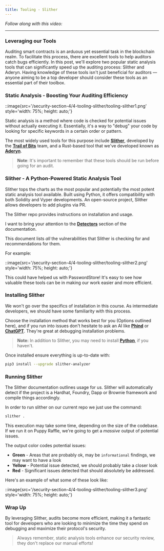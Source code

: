```yaml
---
title: Tooling - Slither
---
```


_Follow along with this video:_

---

### Leveraging our Tools

Auditing smart contracts is an arduous yet essential task in the blockchain realm. To facilitate this process, there are excellent tools to help auditors catch bugs efficiently. In this post, we'll explore two popular static analysis tools that can significantly speed up the auditing process: Slither and Aderyn. Having knowledge of these tools isn't just beneficial for auditors — anyone aiming to be a top developer should consider these tools as an essential part of their toolbox.

### Static Analysis - Boosting Your Auditing Efficiency

::image{src='/security-section-4/4-tooling-slither/tooling-slither1.png' style='width: 75%; height: auto;'}

Static analysis is a method where code is checked for potential issues without actually executing it. Essentially, it's a way to "debug" your code by looking for specific keywords in a certain order or pattern.

The most widely used tools for this purpose include [**Slither**](https://github.com/crytic/slither), developed by the [**Trail of Bits**](https://www.trailofbits.com/) team, and a Rust-based tool that we've developed known as [**Aderyn**](https://github.com/Cyfrin/aderyn).

> **Note**: It's important to remember that these tools should be run before going for an audit.

### Slither - A Python-Powered Static Analysis Tool

Slither tops the charts as the most popular and potentially the most potent static analysis tool available. Built using Python, it offers compatibility with both Solidity and Vyper developments. An open-source project, Slither allows developers to add plugins via PR.

The Slither repo provides instructions on installation and usage.

I want to bring your attention to the [**Detectors**](https://github.com/crytic/slither/wiki/Detector-Documentation) section of the documentation.

This document lists _all_ the vulnerabilities that Slither is checking for and recommendations for them.

For example:

::image{src='/security-section-4/4-tooling-slither/tooling-slither2.png' style='width: 75%; height: auto;'}

This could have helped us with PasswordStore! It's easy to see how valuable these tools can be in making our work easier and more efficient.

### Installing Slither

We won't go over the specifics of installation in this course. As intermediate developers, we should have some familiarity with this process.

Choose the installation method that works best for you (Options outlined here), and if you run into issues don't hesitate to ask an AI like [**Phind**](https://www.phind.com/search?home=true) or [**ChatGPT**](https://chat.openai.com). They're great at debugging installation problems.

> **Note:** In addition to Slither, you may need to install [**Python**](https://www.python.org/downloads/), if you haven't.

Once installed ensure everything is up-to-date with:

```bash
pip3 install --upgrade slither-analyzer
```

### Running Slither

The Slither documentation outlines usage for us. Slither will automatically detect if the project is a Hardhat, Foundry, Dapp or Brownie framework and compile things accordingly.

In order to run slither on our current repo we just use the command:

```bash
slither .
```

This execution may take some time, depending on the size of the codebase. If we run it on Puppy Raffle, we're going to get a _massive_ output of potential issues.

The output color codes potential issues:

- **Green** - Areas that are probably ok, may be `informational` findings, we may want to have a look
- **Yellow** - Potential issue detected, we should probably take a closer look
- **Red** - Significant issues detected that should absolutely be addressed.

Here's an example of what some of these look like:

::image{src='/security-section-4/4-tooling-slither/tooling-slither3.png' style='width: 75%; height: auto;'}

### Wrap Up

By leveraging Slither, audits become more efficient, making it a fantastic tool for developers who are looking to minimize the time they spend on debugging and maximize their protocol's security.

> Always remember, static analysis tools enhance our security review, they don't replace our manual efforts!
